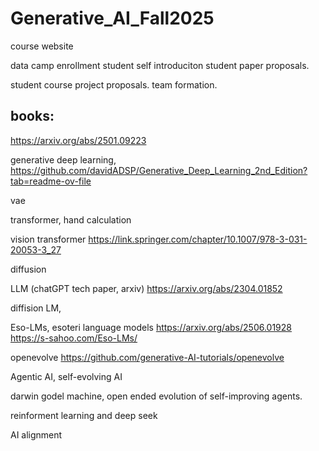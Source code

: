 # Generative_AI_Fall2025
course website

data camp enrollment
student self introduciton
student paper proposals. 

student course project proposals. 
team formation. 

## books: 
https://arxiv.org/abs/2501.09223

generative deep learning, 
https://github.com/davidADSP/Generative_Deep_Learning_2nd_Edition?tab=readme-ov-file

vae

transformer, hand calculation

vision transformer 
https://link.springer.com/chapter/10.1007/978-3-031-20053-3_27

diffusion

LLM (chatGPT tech paper, arxiv)
https://arxiv.org/abs/2304.01852

diffision LM, 

Eso-LMs, esoteri language models
https://arxiv.org/abs/2506.01928
https://s-sahoo.com/Eso-LMs/

openevolve
https://github.com/generative-AI-tutorials/openevolve

Agentic AI, self-evolving AI

darwin godel machine, open ended evolution of self-improving agents. 

reinforment learning and deep seek

AI alignment

